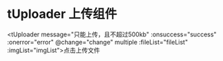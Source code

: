 # tUploader 上传组件

<tUploader message="只能上传，且不超过500kb" :onsuccess="success" :onerror="error" @change="change" multiple  :fileList="fileList" :imgList="imgList">点击上传文件</tUploader>
